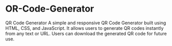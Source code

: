 # OR-Code-Generator
QR Code Generator  A simple and responsive QR Code Generator built using HTML, CSS, and JavaScript. It allows users to generate QR codes instantly from any text or URL. Users can download the generated QR code for future use.
